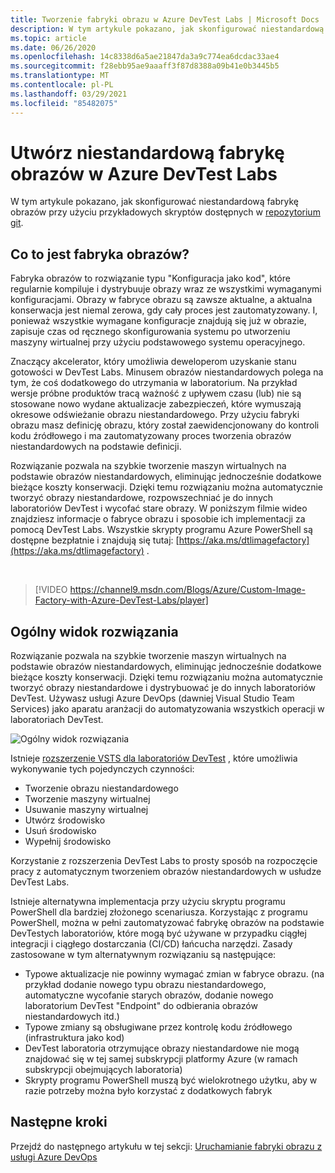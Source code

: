 ```yaml
---
title: Tworzenie fabryki obrazu w Azure DevTest Labs | Microsoft Docs
description: W tym artykule pokazano, jak skonfigurować niestandardową fabrykę obrazów przy użyciu przykładowych skryptów dostępnych w repozytorium git (Azure DevTest Labs).
ms.topic: article
ms.date: 06/26/2020
ms.openlocfilehash: 14c8338d6a5ae21847da3a9c774ea6dcdac33ae4
ms.sourcegitcommit: f28ebb95ae9aaaff3f87d8388a09b41e0b3445b5
ms.translationtype: MT
ms.contentlocale: pl-PL
ms.lasthandoff: 03/29/2021
ms.locfileid: "85482075"
---
```

# <a name="create-a-custom-image-factory-in-azure-devtest-labs"></a>Utwórz niestandardową fabrykę obrazów w Azure DevTest Labs
W tym artykule pokazano, jak skonfigurować niestandardową fabrykę obrazów przy użyciu przykładowych skryptów dostępnych w [repozytorium git](https://github.com/Azure/azure-devtestlab/tree/master/samples/DevTestLabs/Scripts/ImageFactory).

## <a name="whats-an-image-factory"></a>Co to jest fabryka obrazów?
Fabryka obrazów to rozwiązanie typu "Konfiguracja jako kod", które regularnie kompiluje i dystrybuuje obrazy wraz ze wszystkimi wymaganymi konfiguracjami. Obrazy w fabryce obrazu są zawsze aktualne, a aktualna konserwacja jest niemal zerowa, gdy cały proces jest zautomatyzowany. I, ponieważ wszystkie wymagane konfiguracje znajdują się już w obrazie, zapisuje czas od ręcznego skonfigurowania systemu po utworzeniu maszyny wirtualnej przy użyciu podstawowego systemu operacyjnego.

Znaczący akcelerator, który umożliwia deweloperom uzyskanie stanu gotowości w DevTest Labs. Minusem obrazów niestandardowych polega na tym, że coś dodatkowego do utrzymania w laboratorium. Na przykład wersje próbne produktów tracą ważność z upływem czasu (lub) nie są stosowane nowo wydane aktualizacje zabezpieczeń, które wymuszają okresowe odświeżanie obrazu niestandardowego. Przy użyciu fabryki obrazu masz definicję obrazu, który został zaewidencjonowany do kontroli kodu źródłowego i ma zautomatyzowany proces tworzenia obrazów niestandardowych na podstawie definicji.

Rozwiązanie pozwala na szybkie tworzenie maszyn wirtualnych na podstawie obrazów niestandardowych, eliminując jednocześnie dodatkowe bieżące koszty konserwacji. Dzięki temu rozwiązaniu można automatycznie tworzyć obrazy niestandardowe, rozpowszechniać je do innych laboratoriów DevTest i wycofać stare obrazy. W poniższym filmie wideo znajdziesz informacje o fabryce obrazu i sposobie ich implementacji za pomocą DevTest Labs.  Wszystkie skrypty programu Azure PowerShell są dostępne bezpłatnie i znajdują się tutaj:  [https://aka.ms/dtlimagefactory](https://aka.ms/dtlimagefactory) .

<br/>

> [!VIDEO https://channel9.msdn.com/Blogs/Azure/Custom-Image-Factory-with-Azure-DevTest-Labs/player]


## <a name="high-level-view-of-the-solution"></a>Ogólny widok rozwiązania
Rozwiązanie pozwala na szybkie tworzenie maszyn wirtualnych na podstawie obrazów niestandardowych, eliminując jednocześnie dodatkowe bieżące koszty konserwacji. Dzięki temu rozwiązaniu można automatycznie tworzyć obrazy niestandardowe i dystrybuować je do innych laboratoriów DevTest. Używasz usługi Azure DevOps (dawniej Visual Studio Team Services) jako aparatu aranżacji do automatyzowania wszystkich operacji w laboratoriach DevTest.

![Ogólny widok rozwiązania](./media/create-image-factory/high-level-view-of-solution.png)

Istnieje [rozszerzenie VSTS dla laboratoriów DevTest](https://marketplace.visualstudio.com/items?itemName=ms-azuredevtestlabs.tasks) , które umożliwia wykonywanie tych pojedynczych czynności:

- Tworzenie obrazu niestandardowego
- Tworzenie maszyny wirtualnej
- Usuwanie maszyny wirtualnej
- Utwórz środowisko
- Usuń środowisko
- Wypełnij środowisko

Korzystanie z rozszerzenia DevTest Labs to prosty sposób na rozpoczęcie pracy z automatycznym tworzeniem obrazów niestandardowych w usłudze DevTest Labs.

Istnieje alternatywna implementacja przy użyciu skryptu programu PowerShell dla bardziej złożonego scenariusza. Korzystając z programu PowerShell, można w pełni zautomatyzować fabrykę obrazów na podstawie DevTestych laboratoriów, które mogą być używane w przypadku ciągłej integracji i ciągłego dostarczania (CI/CD) łańcucha narzędzi. Zasady zastosowane w tym alternatywnym rozwiązaniu są następujące:

- Typowe aktualizacje nie powinny wymagać zmian w fabryce obrazu. (na przykład dodanie nowego typu obrazu niestandardowego, automatyczne wycofanie starych obrazów, dodanie nowego laboratorium DevTest "Endpoint" do odbierania obrazów niestandardowych itd.)
- Typowe zmiany są obsługiwane przez kontrolę kodu źródłowego (infrastruktura jako kod)
- DevTest laboratoria otrzymujące obrazy niestandardowe nie mogą znajdować się w tej samej subskrypcji platformy Azure (w ramach subskrypcji obejmujących laboratoria)
- Skrypty programu PowerShell muszą być wielokrotnego użytku, aby w razie potrzeby można było korzystać z dodatkowych fabryk

## <a name="next-steps"></a>Następne kroki
Przejdź do następnego artykułu w tej sekcji: [Uruchamianie fabryki obrazu z usługi Azure DevOps](image-factory-set-up-devops-lab.md)
